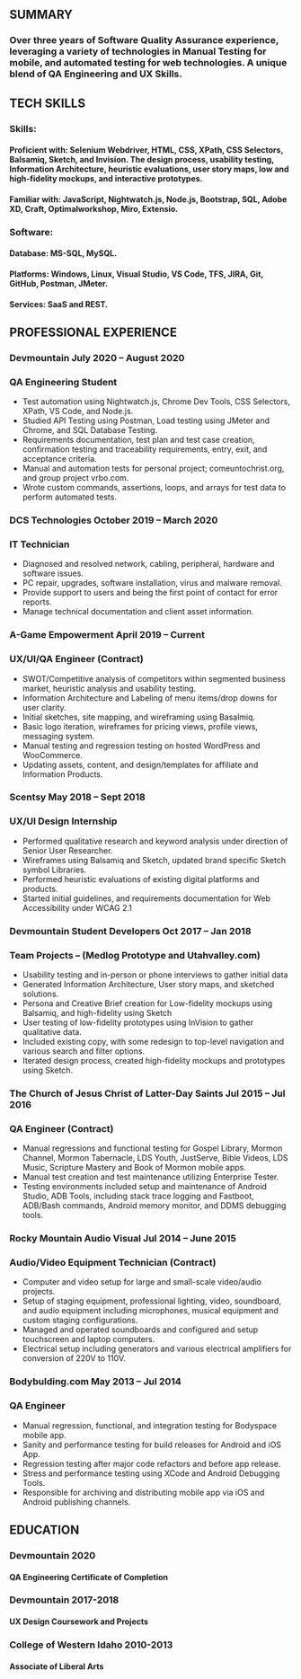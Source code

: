 ##  SUMMARY
### Over three years of Software Quality Assurance experience, leveraging a variety of technologies in Manual Testing for mobile, and automated testing for web technologies.  A unique blend of QA Engineering and UX Skills.
				
##   TECH SKILLS
###	 Skills:
#### Proficient with: Selenium Webdriver, HTML, CSS, XPath, CSS Selectors, Balsamiq, Sketch, and Invision.  The design process, usability testing, Information Architecture, heuristic evaluations, user story maps, low and high-fidelity mockups, and interactive prototypes.
#### Familiar with: JavaScript, Nightwatch.js, Node.js, Bootstrap, SQL, Adobe XD, Craft, Optimalworkshop, Miro, Extensio.
###  Software: 
#### Database: MS-SQL, MySQL.
#### Platforms: Windows, Linux, Visual Studio, VS Code, TFS, JIRA, Git, GitHub, Postman, JMeter.
#### Services: SaaS and REST.
				

##   PROFESSIONAL EXPERIENCE
### Devmountain							July 2020 – August 2020
### QA Engineering Student
- Test automation using Nightwatch.js, Chrome Dev Tools, CSS Selectors, XPath, VS Code, and Node.js.
- Studied API Testing using Postman, Load testing using JMeter and Chrome, and SQL Database Testing.
- Requirements documentation, test plan and test case creation, confirmation testing and traceability requirements, entry, exit, and acceptance criteria.
- Manual and automation tests for personal project; comeuntochrist.org, and group project vrbo.com.
- Wrote custom commands, assertions, loops, and arrays for test data to perform automated tests.
### DCS Technologies						October 2019 – March 2020
### IT Technician
- Diagnosed and resolved network, cabling, peripheral, hardware and software issues.
- PC repair, upgrades, software installation, virus and malware removal.
- Provide support to users and being the first point of contact for error reports.
- Manage technical documentation and client asset information.
### A-Game Empowerment						April 2019 – Current
### UX/UI/QA Engineer (Contract)
- SWOT/Competitive analysis of competitors within segmented business market, heuristic analysis and usability testing.
- Information Architecture and Labeling of menu items/drop downs for user clarity.
- Initial sketches, site mapping, and wireframing using Basalmiq.
- Basic logo iteration, wireframes for pricing views, profile views, messaging system.
- Manual testing and regression testing on hosted WordPress and WooCommerce.
- Updating assets, content, and design/templates for affiliate and Information Products.
### Scentsy								May 2018 – Sept 2018
### UX/UI Design Internship
- Performed qualitative research and keyword analysis under direction of Senior User Researcher.
- Wireframes using Balsamiq and Sketch, updated brand specific Sketch symbol Libraries.
- Performed heuristic evaluations of existing digital platforms and products.
- Started initial guidelines, and requirements documentation for Web Accessibility under WCAG 2.1
### Devmountain Student Developers				Oct 2017 – Jan 2018
### Team Projects – (Medlog Prototype and Utahvalley.com)
- Usability testing and in-person or phone interviews to gather initial data
- Generated Information Architecture, User story maps, and sketched solutions.
- Persona and Creative Brief creation for Low-fidelity mockups using Balsamiq, and high-fidelity using Sketch
- User testing of low-fidelity prototypes using InVision to gather qualitative data.
- Included existing copy, with some redesign to top-level navigation and various search and filter options.
- Iterated design process, created high-fidelity mockups and prototypes using Sketch.
### The Church of Jesus Christ of Latter-Day Saints			Jul 2015 – Jul 2016
### QA Engineer (Contract)
- Manual regressions and functional testing for Gospel Library, Mormon Channel, Mormon Tabernacle, LDS Youth, JustServe, Bible Videos, LDS Music, Scripture Mastery and Book of Mormon mobile apps. 
- Manual test creation and test maintenance utilizing Enterprise Tester.
- Testing environments included setup and maintenance of Android Studio, ADB Tools, including stack trace logging and Fastboot, ADB/Bash commands, Android memory monitor, and DDMS debugging tools.
### Rocky Mountain Audio Visual					Jul 2014 – June 2015 
### Audio/Video Equipment Technician (Contract)
- Computer and video setup for large and small-scale video/audio projects.
- Setup of staging equipment, professional lighting, video, soundboard, and audio equipment including microphones, musical equipment and custom staging configurations.
- Managed and operated soundboards and configured and setup touchscreen and laptop computers.
- Electrical setup including generators and various electrical amplifiers for conversion of 220V to 110V.
### Bodybulding.com						May 2013 – Jul 2014
### QA Engineer
- Manual regression, functional, and integration testing for Bodyspace mobile app.
- Sanity and performance testing for build releases for Android and iOS App.
- Regression testing after major code refactors and before app release.
- Stress and performance testing using XCode and Android Debugging Tools.
- Responsible for archiving and distributing mobile app via iOS and Android publishing channels.
				
##  EDUCATION
### Devmountain							2020
#### QA Engineering Certificate of Completion
### Devmountain							2017-2018
#### UX Design Coursework and Projects
### College of Western Idaho					2010-2013
#### Associate of Liberal Arts

<!--
**russellwcarey/russellwcarey** is a ✨ _special_ ✨ repository because its `README.md` (this file) appears on your GitHub profile.

Here are some ideas to get you started:

- 🔭 I’m currently working on ...
- 🌱 I’m currently learning ...
- 👯 I’m looking to collaborate on ...
- 🤔 I’m looking for help with ...
- 💬 Ask me about ...
- 📫 How to reach me: ...
- ⚡ Fun fact: ...
-->
